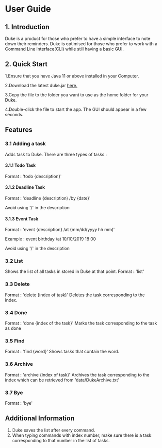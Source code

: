 # User Guide

## 1. Introduction
Duke is a product for those who prefer to have a simple interface to note down their reminders. Duke is optimised for those who prefer to work with a Command Line Interface(CLI) while still having a basic GUI.

## 2. Quick Start
1.Ensure that you have Java 11 or above installed in your Computer.

2.Download the latest duke.jar [here.](https://github.com/ROHITREDDYBALAM/duke/releases)

3.Copy the file to the folder you want to use as the home folder for your Duke.

4.Double-click the file to start the app. The GUI should appear in a few seconds.

## Features 

###  3.1 Adding a task
Adds task to Duke. There are three types of tasks : 

#### 3.1.1 Todo Task
Format : 'todo {description}'

#### 3.1.2 Deadline Task
Format : 'deadline {description) /by {date}'

Avoid using '/' in the description

#### 3.1.3 Event Task
Format : 'event {description} /at {mm/dd/yyyy hh mm)' 

Example : event birthday /at 10/10/2019 18 00

Avoid using '/' in the description

### 3.2 List
Shows the list of all tasks in stored in Duke at that point.
Format : 'list'

### 3.3 Delete
Format : 'delete {index of task}'
Deletes the task corresponding to the index.

### 3.4 Done
Format : 'done {index of the task}'
Marks the task corresponding to the task as done

### 3.5 Find
Format : 'find {word}'
Shows tasks that contain the word.

### 3.6 Archive
Format : 'archive {index of task}'
Archives the task corresponding to the index which can be retrieved from 'data/DukeArchive.txt'

### 3.7 Bye
Format : 'bye'

## Additional Information
1. Duke saves the list after every command.
2. When typing commands with index number, make sure there is a task corresponding to that number in the list of tasks.

